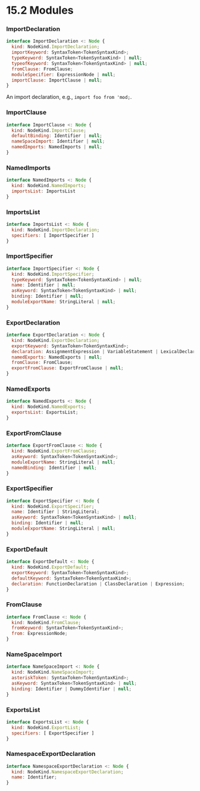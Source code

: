 # 15.2 Modules

### ImportDeclaration

```js
interface ImportDeclaration <: Node {
  kind: NodeKind.ImportDeclaration;
  importKeyword: SyntaxToken<TokenSyntaxKind>;
  typeKeyword: SyntaxToken<TokenSyntaxKind> | null;
  typeofKeyword: SyntaxToken<TokenSyntaxKind> | null;
  fromClause: FromClause;
  moduleSpecifier: ExpressionNode | null;
  importClause: ImportClause | null;
}
```
An import declaration, e.g., `import foo from 'mod;`.

### ImportClause

```js
interface ImportClause <: Node {
  kind: NodeKind.ImportClause;
  defaultBinding: Identifier | null;
  nameSpaceImport: Identifier | null;
  namedImports: NamedImports | null;
}
```

### NamedImports

```js
interface NamedImports <: Node {
  kind: NodeKind.NamedImports;
  importsList: ImportsList
}
```

### ImportsList

```js
interface ImportsList <: Node {
  kind: NodeKind.ImportDeclaration;
  specifiers: [ ImportSpecifier ]
}
```

### ImportSpecifier

```js
interface ImportSpecifier <: Node {
  kind: NodeKind.ImportSpecifier;
  typeKeyword: SyntaxToken<TokenSyntaxKind> | null;
  name: Identifier | null;
  asKeyword: SyntaxToken<TokenSyntaxKind> | null;
  binding: Identifier | null;
  moduleExportName: StringLiteral | null;
}
```

### ExportDeclaration

```js
interface ExportDeclaration <: Node {
  kind: NodeKind.ExportDeclaration;
  exportKeyword: SyntaxToken<TokenSyntaxKind>;
  declaration: AssignmentExpression | VariableStatement | LexicalDeclaration | FunctionDeclaration | ClassDeclaration | null;
  namedExports: NamedExports | null;
  fromClause: FromClause;
  exportFromClause: ExportFromClause | null;
}
```

### NamedExports

```js
interface NamedExports <: Node {
  kind: NodeKind.NamedExports;
  exportsList: ExportsList;
}
```

### ExportFromClause

```js
interface ExportFromClause <: Node {
  kind: NodeKind.ExportFromClause;
  asKeyword: SyntaxToken<TokenSyntaxKind>;
  moduleExportName: StringLiteral | null;
  namedBinding: Identifier | null;
}
```

  ### ExportSpecifier

```js
interface ExportSpecifier <: Node {
  kind: NodeKind.ExportSpecifier;
  name: Identifier | StringLiteral;
  asKeyword: SyntaxToken<TokenSyntaxKind> | null;
  binding: Identifier | null;
  moduleExportName: StringLiteral | null;
}
```

### ExportDefault

```js
interface ExportDefault <: Node {
  kind: NodeKind.ExportDefault;
  exportKeyword: SyntaxToken<TokenSyntaxKind>;
  defaultKeyword: SyntaxToken<TokenSyntaxKind>;
  declaration: FunctionDeclaration | ClassDeclaration | Expression;
}
```

### FromClause

```js
interface FromClause <: Node {
  kind: NodeKind.FromClause;
  fromKeyword: SyntaxToken<TokenSyntaxKind>;
  from: ExpressionNode;
}
```

### NameSpaceImport

```js
interface NameSpaceImport <: Node {
  kind: NodeKind.NameSpaceImport;
  asteriskToken: SyntaxToken<TokenSyntaxKind>;
  asKeyword: SyntaxToken<TokenSyntaxKind> | null;
  binding: Identifier | DummyIdentifier | null;
}
```

### ExportsList

```js
interface ExportsList <: Node {
  kind: NodeKind.ExportList;
  specifiers: [ ExportSpecifier ]
}
```

### NamespaceExportDeclaration

```js
interface NamespaceExportDeclaration <: Node {
  kind: NodeKind.NamespaceExportDeclaration;
  name: Identifier;
}
```
